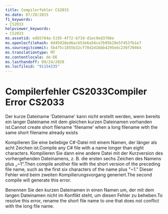 ```yaml
---
title: Compilerfehler CS2033
ms.date: 07/20/2015
f1_keywords:
- CS2033
helpviewer_keywords:
- CS2033
ms.assetid: edb5784a-5195-4f72-b73d-d1ec9ed3766e
ms.openlocfilehash: 6d45928ed6ac653e6a56ce7b95619e5f453fb1e7
ms.sourcegitcommit: 5b475c1855b32cf78d2d1bbb4295e4c236f39464
ms.translationtype: MT
ms.contentlocale: de-DE
ms.lasthandoff: 09/24/2020
ms.locfileid: "91154235"
---
```

# <a name="compiler-error-cs2033"></a><span data-ttu-id="522fb-102">Compilerfehler CS2033</span><span class="sxs-lookup"><span data-stu-id="522fb-102">Compiler Error CS2033</span></span>

<span data-ttu-id="522fb-103">Der kurze Dateiname 'Dateiname' kann nicht erstellt werden, wenn bereits ein langer Dateiname mit dem gleichen kurzen Dateinamen vorhanden ist.</span><span class="sxs-lookup"><span data-stu-id="522fb-103">Cannot create short filename 'filename' when a long filename with the same short filename already exists</span></span>  
  
 <span data-ttu-id="522fb-104">Kompilieren Sie eine beliebige C#-Datei mit einem Namen, der länger als acht Zeichen ist.</span><span class="sxs-lookup"><span data-stu-id="522fb-104">Compile any C# file with a name longer than eight characters.</span></span> <span data-ttu-id="522fb-105">Kompilieren Sie dann eine andere Datei mit der Kurzversion des vorhergehenden Dateinamens, z. B. die ersten sechs Zeichen des Namens plus „~1“.</span><span class="sxs-lookup"><span data-stu-id="522fb-105">Then compile another file with the short version of the preceding file name, such as the first six characters of the name plus "~1."</span></span> <span data-ttu-id="522fb-106">Dieser Fehler wird beim zweiten Kompilierungsvorgang generiert.</span><span class="sxs-lookup"><span data-stu-id="522fb-106">The second compile will generate this error.</span></span>  
  
 <span data-ttu-id="522fb-107">Benennen Sie den kurzen Dateinamen in einen Namen um, der mit dem langen Dateinamen nicht im Konflikt steht, um diesen Fehler zu beheben.</span><span class="sxs-lookup"><span data-stu-id="522fb-107">To resolve this error, rename the short file name to one that does not conflict with the long file name.</span></span>
